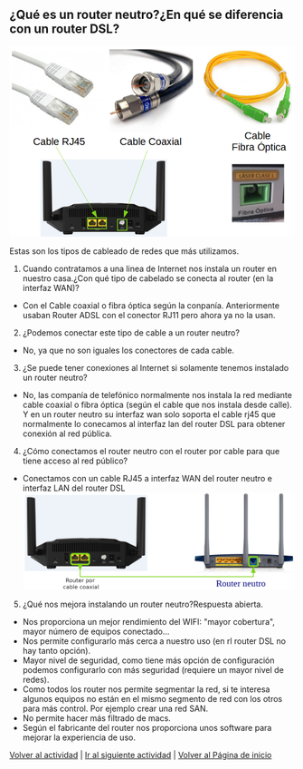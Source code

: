 ## ¿Qué es un router neutro?¿En qué se diferencia con un router DSL?
![Reinicia la página para volver a cargar el imagen](imagen/cable.png)

Estas son los tipos de cableado de redes que más utilizamos.


1. Cuando contratamos a una linea de Internet nos instala un router en nuestro casa.¿Con qué tipo de cabelado se conecta al router (en la interfaz WAN)?

 * Con el Cable coaxial o fibra óptica según la conpanía. Anteriormente usaban Router ADSL con el conector RJ11 pero ahora ya no la usan.

2. ¿Podemos conectar este tipo de cable a un router neutro?

  * No, ya que no son iguales los conectores de cada cable.

3. ¿Se puede tener conexiones al Internet si solamente tenemos instalado un router neutro?
  * No, las companía de telefónico normalmente nos instala la red mediante cable coaxial o fibra óptica (según el cable que nos instala desde calle). Y en un router neutro su interfaz wan solo soporta el cable rj45 que normalmente lo conecamos al interfaz lan del router DSL para obtener conexión al red pública.

4. ¿Cómo conectamos el router neutro con el router por cable para que tiene acceso al red público?
  * Conectamos con un cable RJ45 a interfaz WAN del router neutro e interfaz LAN del router DSL
  ![Reinicia la página para volver a cargar el imagen](imagen/router2.png)

5. ¿Qué nos mejora instalando un router neutro?Respuesta abierta.
  * Nos proporciona un mejor rendimiento del WIFI: "mayor cobertura", mayor número de equipos conectado...
  * Nos permite configurarlo más cerca a nuestro uso (en rl router DSL no hay tanto opción).
  * Mayor nivel de seguridad, como tiene más opción de configuración podemos configurarlo con más seguridad (requiere un mayor nivel de redes).
  * Como todos los router nos permite segmentar la red, si te interesa algunos equipos no están en el mismo segmento de red con los otros para más control. Por ejemplo crear una red SAN.
  * No permite hacer más filtrado de macs.
  * Según el fabricante del router nos proporciona unos software para mejorar la experiencia de uso.

[Volver al actividad](ActividadRQ5.1.md)  |  [Ir al siguiente actividad](ActividadRQ5.2.md)  | [Volver al Página de inicio](inicio.md)
